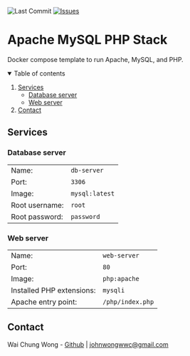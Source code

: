![Last Commit][github-last-commit-image]
[![Issues][issues-image]][issues-url]

# Apache MySQL PHP Stack

Docker compose template to run Apache, MySQL, and PHP.

<!-- TABLE OF CONTENTS -->
<details open="open">
  <summary>Table of contents</summary>
  <ol>
    <li>
      <a href="#services">Services</a>
      <ul>
        <li>
          <a href="database-server">Database server</a>
        </li>
        <li>
          <a href="#web-server">Web server</a>
        </li>
      </ul>
    </li>
    <li>
      <a href="#contact">Contact</a>
    </li>
  </ol>
  
</details>

## Services

### Database server

|                |                |
| -------------- | -------------- |
| Name:          | `db-server`    |
| Port:          | `3306`         |
| Image:         | `mysql:latest` |
| Root username: | `root`         |
| Root password: | `password`     |

### Web server

|                           |                  |
| ------------------------- | ---------------- |
| Name:                     | `web-server`     |
| Port:                     | `80`             |
| Image:                    | `php:apache`     |
| Installed PHP extensions: | `mysqli`         |
| Apache entry point:       | `/php/index.php` |

## Contact

Wai Chung Wong - [Github](https://github.com/WaiChungWong) | [johnwongwwc@gmail.com](mailto:johnwongwwc@gmail.com)

[github-last-commit-image]: https://img.shields.io/github/last-commit/docker-laboratory/apache-mysql-php?style=for-the-badge
[issues-image]: https://img.shields.io/github/issues/docker-laboratory/apache-mysql-php.svg?style=for-the-badge
[issues-url]: https://github.com/docker-laboratory/apache-mysql-php/issues

